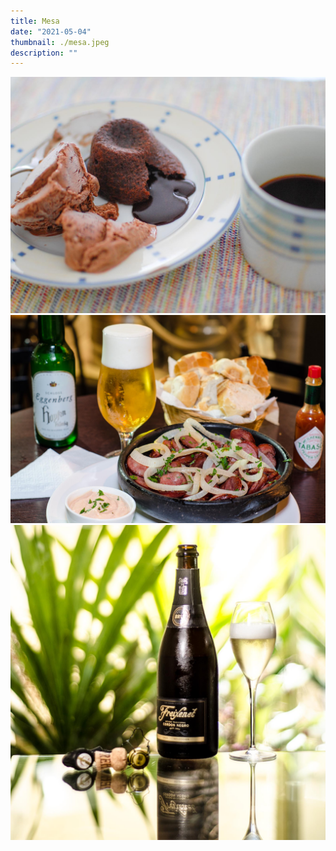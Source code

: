 ```yaml
---
title: Mesa
date: "2021-05-04"
thumbnail: ./mesa.jpeg
description: ""
---
```



![Cactus](./mesa3.jpg)
![Cactus](./mesa4.jpg)
![Cactus](./mesa5.jpg)
